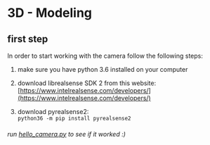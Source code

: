 # 3D - Modeling

## first step
In order to start working with the camera follow the following steps:  
  
1. make sure you have python 3.6 installed on your computer  

2. download librealsense SDK 2 from this website: [https://www.intelrealsense.com/developers/](https://www.intelrealsense.com/developers/)  

3. download pyrealsense2:  
    `python36 -m pip install pyrealsense2`


###### run [hello_camera.py](../hello_camera.py) to see if it worked :)  

